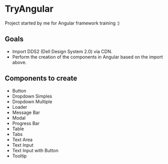 # TryAngular

Project started by me for Angular framework training :)

## Goals

- Import DDS2 (Dell Design System 2.0) via CDN.
- Perform the creation of the components in Angular based on the import above.

## Components to create

- Button
- Dropdown Simples
- Dropdown Multiple
- Loader
- Message Bar
- Modal
- Progress Bar
- Table
- Tabs
- Text Area
- Text Input
- Text Input with Button
- Tooltip
